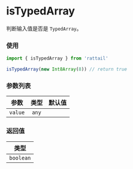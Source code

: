 # isTypedArray

判断输入值是否是 `TypedArray`。

### 使用

```ts
import { isTypedArray } from 'rattail'

isTypedArray(new Int8Array(8)) // return true
```

### 参数列表

| 参数    | 类型  | 默认值 |
| ------- | :---: | -----: |
| `value` | `any` |        |

### 返回值

|   类型    |
| :-------: |
| `boolean` |

